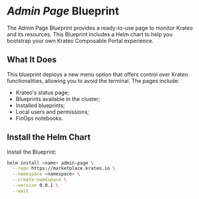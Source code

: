 # _Admin Page_ Blueprint
The Admin Page Blueprint provides a ready-to-use page to monitor Krateo and its resources. This Blueprint includes a Helm chart to help you bootstrap your own Krateo Composable Portal experience.

## What It Does
This blueprint deploys a new menu option that offers control over Krateo functionalities, allowing you to avoid the terminal. The pages include:
- Krateo's status page;
- Blueprints available in the cluster;
- Installed blueprints;
- Local users and permissions;
- FinOps notebooks.

## Install the Helm Chart

Install the Blueprint:

```sh
helm install <name> admin-page \
  --repo https://marketplace.krateo.io \
  --namespace <namespace> \
  --create-namespace \
  --version 0.0.1 \
  --wait
```